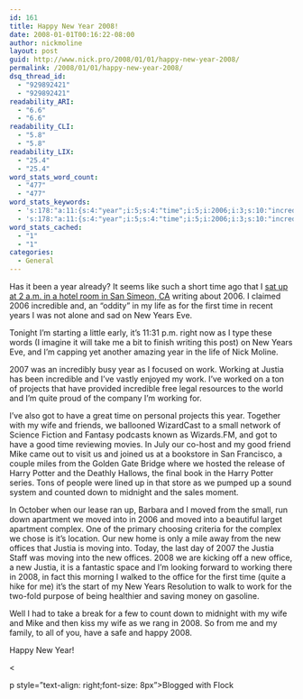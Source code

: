 ```yaml
---
id: 161
title: Happy New Year 2008!
date: 2008-01-01T00:16:22-08:00
author: nickmoline
layout: post
guid: http://www.nick.pro/2008/01/01/happy-new-year-2008/
permalink: /2008/01/01/happy-new-year-2008/
dsq_thread_id:
  - "929892421"
  - "929892421"
readability_ARI:
  - "6.6"
  - "6.6"
readability_CLI:
  - "5.8"
  - "5.8"
readability_LIX:
  - "25.4"
  - "25.4"
word_stats_word_count:
  - "477"
  - "477"
word_stats_keywords:
  - 's:178:"a:11:{s:4:"year";i:5;s:4:"time";i:5;i:2006;i:3;s:10:"incredible";i:3;s:5:"years";i:4;s:4:"work";i:3;s:7:"working";i:3;s:6:"justia";i:4;s:4:"wife";i:3;s:5:"moved";i:3;i:2008;i:4;}";'
  - 's:178:"a:11:{s:4:"year";i:5;s:4:"time";i:5;i:2006;i:3;s:10:"incredible";i:3;s:5:"years";i:4;s:4:"work";i:3;s:7:"working";i:3;s:6:"justia";i:4;s:4:"wife";i:3;s:5:"moved";i:3;i:2008;i:4;}";'
word_stats_cached:
  - "1"
  - "1"
categories:
  - General
---
```

Has it been a year already? It seems like such a short time ago that I [sat up at 2 a.m. in a hotel room in San Simeon, CA](/2007/01/03/2006-a-nick-oddity/) writing about 2006. I claimed 2006 incredible and, an &#8220;oddity&#8221; in my life as for the first time in recent years I was not alone and sad on New Years Eve.

Tonight I&#8217;m starting a little early, it&#8217;s 11:31 p.m. right now as I type these words (I imagine it will take me a bit to finish writing this post) on New Years Eve, and I&#8217;m capping yet another amazing year in the life of Nick Moline.  
<!--more-->

2007 was an incredibly busy year as I focused on work. Working at Justia has been incredible and I&#8217;ve vastly enjoyed my work. I&#8217;ve worked on a ton of projects that have provided incredible free legal resources to the world and I&#8217;m quite proud of the company I&#8217;m working for.

I&#8217;ve also got to have a great time on personal projects this year. Together with my wife and friends, we ballooned WizardCast to a small network of Science Fiction and Fantasy podcasts known as Wizards.FM, and got to have a good time reviewing movies. In July our co-host and my good friend Mike came out to visit us and joined us at a bookstore in San Francisco, a couple miles from the Golden Gate Bridge where we hosted the release of Harry Potter and the Deathly Hallows, the final book in the Harry Potter series. Tons of people were lined up in that store as we pumped up a sound system and counted down to midnight and the sales moment.

In October when our lease ran up, Barbara and I moved from the small, run down apartment we moved into in 2006 and moved into a beautiful larget apartment complex. One of the primary choosing criteria for the complex we chose is it&#8217;s location. Our new home is only a mile away from the new offices that Justia is moving into. Today, the last day of 2007 the Justia Staff was moving into the new offices. 2008 we are kicking off a new office, a new Justia, it is a fantastic space and I&#8217;m looking forward to working there in 2008, in fact this morning I walked to the office for the first time (quite a hike for me) it&#8217;s the start of my New Years Resolution to walk to work for the two-fold purpose of being healthier and saving money on gasoline.

Well I had to take a break for a few to count down to midnight with my wife and Mike and then kiss my wife as we rang in 2008. So from me and my family, to all of you, have a safe and happy 2008.

Happy New Year!

<

p style=&#8221;text-align: right;font-size: 8px&#8221;>Blogged with <span class="removed_link" title="http://www.flock.com/blogged-with-flock">Flock</span>